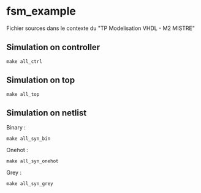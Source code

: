 # fsm_example
Fichier sources dans le contexte du "TP Modelisation VHDL - M2 MISTRE"

## Simulation on controller

    make all_ctrl

## Simulation on top

    make all_top

## Simulation on netlist

Binary :

    make all_syn_bin

Onehot : 

    make all_syn_onehot

Grey : 

    make all_syn_grey
